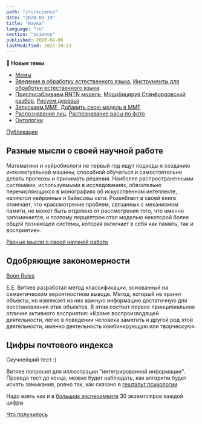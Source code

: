 ```yaml
---
path: "/ru/science"
date: "2020-03-19"
title: "Наука"
language: "ru"
section: "science"
published: 2020-04-06
lastModified: 2021-10-13
---
```


**📣 Новые темы**:
- [Мемы](/ru/science/memes)
- [Введение в обработку естественного языка](/ru/science/nlp-introduction), [Инструменты для обработки естественного языка](/ru/science/nlp-toolkits)
- [Приспосабливаем RNTN модель](/ru/science/adapt-rntn-model), [Модифицируя Стэнфордовский разбор](/ru/science/modifying-stanford-parser), [Рисуем деревья](/ru/science/visualize-sentence-parse-trees)
- [Запускаем MMF](/ru/science/mmf), [Добавить свою модель в MMF](/ru/science/mmf/add-new-model)
- [Распознавание лиц](/ru/science/face-recognition), [Распознавание расы по фото](/ru/science/race-recognition)
- [Онтологии](/ru/science/ontologies)


[Публикации](/ru/science/publications)

## Разные мысли о своей научной работе

Математики и нейробиологи не первый год ищут подходы к созданию интелектуальной машины,
способной обучаться и самостоятельно делать прогнозы и принимать решения.
Наиболее распространенными системами, используемыми в исследованиях, обязательно перечисляющихся
в монографиях об искусственном интеллекте, являются нейронные и байесовы сети.
Розенблатт в своей книге отмечает, что &#171;рассмотрение проблем, связанных с механизмом памяти,
не может быть отделено от рассмотрения того, что именно запоминается, и поэтому перцептрон стал
моделью некоторой более общей познающей системы, которая включает в себя как память, так и восприятие&#187;.

[Разные мысли о своей научной работе](/science/roadmap)




## Одобряющие закономерности

[Boon Rules](https://sourceforge.net/projects/boonrules/)

Е.Е. Витяев разработал метод классификации, основанный на семантическом вероятностном выводе.
Метод, который не хранит объекты, но извлекает из них важную информацию достаточную для восстановления этих объектов.
В этом состоит первое принципиальное отличие активного восприятия:
&#171;Кроме воспроизводящей деятельности, легко в поведении человека заметить и другой род этой деятельности,
именно деятельность комбинирующую или творческую&#187;.


## Цифры почтового индекса

Скучнейший тест :)

Витяев попросил для иллюстрации "интегрированной информации".
Проведя тест до конца, можно будет наблюдать, как алгоритм будет искать замыкания, ровно так, как сказано в [гештальт психологии](http://daphne.palomar.edu/design/gestalt.html)

Надо взять как и в [большом эксперименте](http://www.math.nsc.ru/AP/ScientificDiscovery/PDF/natural_classification_systematics_ontology.pdf) 30 экземпляров каждой цифры

[Что получилось](/science/postal-digits)
